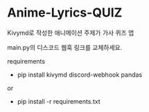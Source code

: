 # Anime-Lyrics-QUIZ

Kivymd로 작성한 애니메이션 주제가 가사 퀴즈 앱

main.py의 디스코드 웹훅 링크를 교체하세요.

requirements

* pip install kivymd discord-webhook pandas

or

* pip install -r requirements.txt

